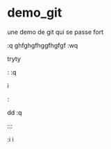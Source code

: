 # demo_git
une demo de git qui se passe fort 

:q
ghfghgfhggfhgfgf
:wq


tryty









:
:q











i

:











dd
:q

:::

:i
i








